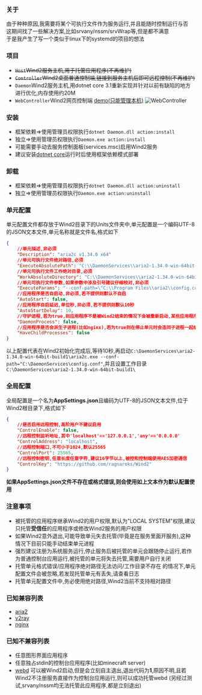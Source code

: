 ### 关于
由于种种原因,我需要将某个可执行文件作为服务运行,并且能随时控制运行与否  
这期间找了一些解决方案,比如srvany/nssm/srvWrap等,但是都不满意  
于是我产生了写一个类似于linux下的systemd的项目的想法  

### 项目
- ~~`Host`Wind2服务主机,用于托管应用程序(不再维护)~~
- ~~`Controller`Wind2桌面普通控制端,链接到服务主机后即可远程控制(不再维护)~~
- `Daemon`Wind2服务主机,用dotnet core 3.1重新实现并针对以前有缺陷的地方进行优化,内存使用约20M
- `WebController`Wind2网页控制端 [demo(只能管理本机)](http://w2c.ragnaroks.org/)
![WebController](https://i.imgur.com/c0XZAUp.png)

### 安装
- 框架依赖=>使用管理员权限执行`dotnet Daemon.dll action:install`
- 独立=>使用管理员权限执行`Daemon.exe action:install`
- 可能需要手动去服务控制面板(services.msc)启用Wind2服务
- 建议安装[dotnet core](https://download.visualstudio.microsoft.com/download/pr/5e1c20ea-113f-47fd-9702-22a8bf1e3974/16bf234b587064709d8e7b58439022d4/dotnet-runtime-3.1.0-win-x64.zip)运行时后使用框架依赖模式部署

### 卸载
- 框架依赖=>使用管理员权限执行`dotnet Daemon.dll action:uninstall`
- 独立=>使用管理员权限执行`Daemon.exe action:uninstall`

### 单元配置
单元配置文件都存放于Wind2目录下的Units文件夹中,单元配置是一个编码UTF-8的JSON文本文件,单元名称就是文件名,格式如下
```json
{
    //单元描述,非必须
    "Description": "aria2c v1.34.0 x64"
    //单元可执行文件绝对路径,必须
    "ExecuteAbsolutePath": "C:\\DaemonServices\\aria2-1.34.0-win-64bit-build1\\aria2c.exe",
    //单元可执行文件工作绝对目录,必须
    "WorkAbsoluteDirectory": "C:\\DaemonServices\\aria2-1.34.0-win-64bit-build1\\",
    //单元可执行文件参数,如果参数中涉及引号建议仔细校对,非必须
    "ExecuteParams": "--conf-path=\"C:\\Program Files\\aria2\\config.conf\"",
    //应用程序是否自启动,非必须,若不提供则默认不自启
    "AutoStart": false,
    //应用程序自启延迟,单位秒,非必须,若不提供则默认10秒
    "AutoStartDelay": 10,
    //守护进程,若为true,则应用程序不是被Wind2结束的情况下会被重新启动,某些应用程序会自行退出(比如检测到配置异常),且退出代码不等于0,可能导致无限循环启动,除非应用程序本身设计有误,否则不建议设置为true
    "DaemonProcess": false,
    //应用程序是否会派生子进程(比如nginx),若为true则在停止单元时会连同子进程一起结束
    "HaveChildProcesses": false
}
```
以上配置代表在Wind2初始化完成后,等待10秒,再启动`C:\DaemonServices\aria2-1.34.0-win-64bit-build1\aria2c.exe --conf-path="C:\DaemonServices\config.conf"`,并且设置工作目录`C:\DaemonServices\aria2-1.34.0-win-64bit-build1\`

### 全局配置
全局配置是一个名为**AppSettings.json**且编码为UTF-8的JSON文本文件,位于Wind2根目录下,格式如下
```json
{
    //是否启用远程控制,高阶用户不建议启用
    "ControlEnable": false,
    //远程控制监听地址,其中'localhost'=='127.0.0.1','any'=='0.0.0.0'
    "ControlAddress": "localhost",
    //远程控制端口,不可小于1024,默认25565
    "ControlPort": 25565,
    //远程控制密钥,任意长度任意字符,建议16字节以上,被控和控制端使用AES加密通信
    "ControlKey": "https://github.com/ragnaroks/Wind2"
}
```
**如果AppSettings.json文件不存在或格式错误,则会使用如上文本作为默认配置使用**

### 注意事项
- 被托管的应用程序继承Wind2的用户权限,默认为"LOCAL SYSTEM"权限,建议只托管**受信任**的应用程序或修改Wind2服务的用户权限
- 如果Wind2意外退出,可能导致单元失去托管(毕竟是在服务里面开服务),这种情况下目前只能手动结束单元进程
- 强烈建议注册为系统服务运行,停止服务后被托管的单元会跟随停止运行,若作为普通控制台应用运行,被托管的单元将失去托管,需要用户自行关闭
- 托管单元格式错误/应用程序绝对路径无法访问/工作目录不存在 的情况下,单元配置文件会被忽略,若发现托管单元有丢失,请查看日志
- 托管单元配置文件中,务必使用绝对路径,Wind2当前不支持相对路径

### 已知兼容列表
- [aria2](https://github.com/aria2/aria2)
- [v2ray](https://github.com/v2ray/v2ray-core)
- [nginx](https://github.com/nginx/nginx)

### 已知不兼容列表
- 任意图形界面应用程序
- 任意独占stdin的控制台应用程序(比如minecraft server)
- [webd](https://webd.cf/) 可以被Wind2启动,但是会立刻自主退出,退出代码为**1**,原因不明,且若Wind2不注册服务直接作为控制台应用运行,则可以成功托管webd (另经过测试,srvany/nssm均无法托管此应用程序,都是立刻退出)

